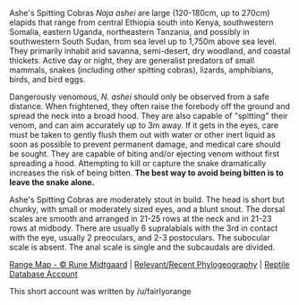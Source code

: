 Ashe's Spitting Cobras *Naja ashei* are large (120-180cm, up to 270cm) elapids that range from central Ethiopia south into Kenya, southwestern Somalia, eastern Uganda, northeastern Tanzania, and possibly in southwestern South Sudan, from sea level up to 1,750m above sea level.  They primarily inhabit arid savanna, semi-desert, dry woodland, and coastal thickets.  Active day or night, they are generalist predators of small mammals, snakes (including other spitting cobras), lizards, amphibians, birds, and bird eggs.

Dangerously venomous, *N. ashei* should only be observed from a safe distance.  When frightened, they often raise the forebody off the ground and spread the neck into a broad hood.  They are also capable of "spitting" their venom, and can aim accurately up to 3m away.  If it gets in the eyes, care must be taken to gently flush them out with water or other inert liquid as soon as possible to prevent permanent damage, and medical care should be sought.  They are capable of biting and/or ejecting venom without first spreading a hood.  Attempting to kill or capture the snake dramatically increases the risk of being bitten.  **The best way to avoid being bitten is to leave the snake alone.**
  
Ashe's Spitting Cobras are moderately stout in build.  The head is short but chunky, with small or moderately sized eyes, and a blunt snout.  The dorsal scales are smooth and arranged in 21-25 rows at the neck and in 21-23 rows at midbody.  There are usually 6 supralabials with the 3rd in contact with the eye, usually 2 preoculars, and 2-3 postoculars.  The subocular scale is absent.  The anal scale is single and the subcaudals are divided.

[Range Map - © Rune Midtgaard](https://repfocus.dk/maps1/TAX/Serpentes/Elapidae_1/Naja_ashei_map.html)  |   [Relevant/Recent Phylogeography](https://www.mapress.com/zootaxa/2007f/zt01532p068.pdf)  |  [Reptile Database Account](https://reptile-database.reptarium.cz/species?genus=Naja&species=ashei)

This short account was written by /u/fairlyorange